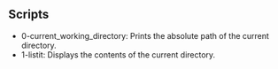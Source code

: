 ## Scripts

- 0-current_working_directory: Prints the absolute path of the current directory.
- 1-listit: Displays the contents of the current directory.









